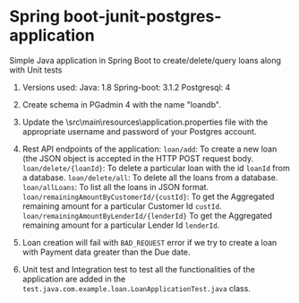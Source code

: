 # Spring boot-junit-postgres-application
 Simple Java application in Spring Boot to create/delete/query loans along with Unit tests

1. Versions used:
    Java: 1.8
    Spring-boot: 3.1.2
    Postgresql: 4

2. Create schema in PGadmin 4 with the name "loandb".
3. Update the \src\main\resources\application.properties file with the appropriate username and password of your Postgres account.
4. Rest API endpoints of the application:
    `loan/add`: To create a new loan (the JSON object is accepted in the HTTP POST request body.
    `loan/delete/{loanId}`: To delete a particular loan with the id `loanId` from a database.
    `loan/delete/all`: To delete all the loans from a database.
    `loan/allLoans`: To list all the loans in JSON format.
    `loan/remainingAmountByCustomerId/{custId}`: To get the Aggregated remaining amount for a particular Customer Id `custId`.
    `loan/remainingAmountByLenderId/{lenderId}` To get the Aggregated remaining amount for a particular Lender Id `lenderId`.
5. Loan creation will fail with `BAD_REQUEST` error if we try to create a loan with Payment data greater than the Due date.
6. Unit test and Integration test to test all the functionalities of the application are added in the `test.java.com.example.loan.LoanApplicationTest.java` class.
